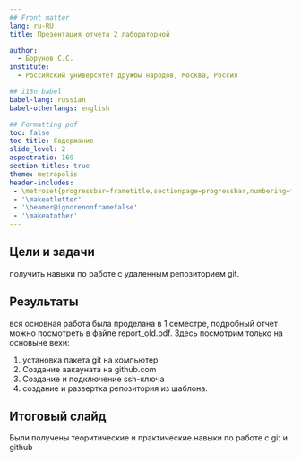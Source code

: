 ```yaml
---
## Front matter
lang: ru-RU
title: Презентация отчета 2 лабораторной

author:
  - Борунов С.С.
institute:
  - Российский университет дружбы народов, Москва, Россия

## i18n babel
babel-lang: russian
babel-otherlangs: english

## Formatting pdf
toc: false
toc-title: Содержание
slide_level: 2
aspectratio: 169
section-titles: true
theme: metropolis
header-includes:
 - \metroset{progressbar=frametitle,sectionpage=progressbar,numbering=fraction}
 - '\makeatletter'
 - '\beamer@ignorenonframefalse'
 - '\makeatother'
---
```


## Цели и задачи

получить навыки по работе с удаленным репозиторием git.

## Результаты

вся основная работа была проделана в 1 семестре, подробный отчет можно посмотреть в файле report_old.pdf. Здесь посмотрим только на основыне вехи:
1. установка пакета git на компьютер
2. Создание аакауната на github.com
3. Создание и подключение ssh-ключа
4. создание и развертка репозитория из шаблона.

## Итоговый слайд

Были получены теоритические и практические навыки по работе с git и github

